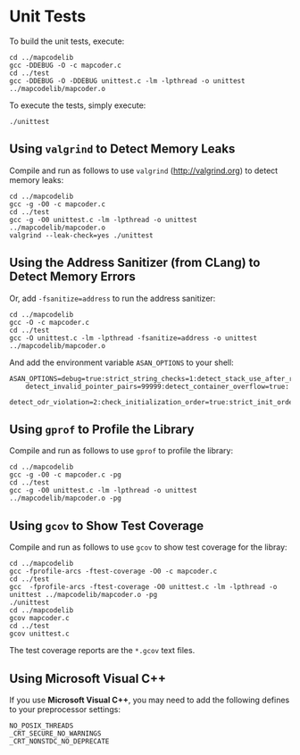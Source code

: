 # Unit Tests

To build the unit tests, execute:

    cd ../mapcodelib
    gcc -DDEBUG -O -c mapcoder.c
    cd ../test
    gcc -DDEBUG -O -DDEBUG unittest.c -lm -lpthread -o unittest ../mapcodelib/mapcoder.o

To execute the tests, simply execute:

    ./unittest

## Using `valgrind`  to Detect Memory Leaks

Compile and run as follows to use `valgrind` (http://valgrind.org) to detect memory leaks:

    cd ../mapcodelib
    gcc -g -O0 -c mapcoder.c
    cd ../test
    gcc -g -O0 unittest.c -lm -lpthread -o unittest ../mapcodelib/mapcoder.o
    valgrind --leak-check=yes ./unittest 

## Using the Address Sanitizer (from CLang) to Detect Memory Errors

Or, add `-fsanitize=address` to run the address sanitizer:

    cd ../mapcodelib
    gcc -O -c mapcoder.c
    cd ../test
    gcc -O unittest.c -lm -lpthread -fsanitize=address -o unittest ../mapcodelib/mapcoder.o

And add the environment variable `ASAN_OPTIONS` to your shell:

    ASAN_OPTIONS=debug=true:strict_string_checks=1:detect_stack_use_after_return=true:
        detect_invalid_pointer_pairs=99999:detect_container_overflow=true:
        detect_odr_violation=2:check_initialization_order=true:strict_init_order=true

## Using `gprof` to Profile the Library

Compile and run as follows to use `gprof` to profile the library:

    cd ../mapcodelib
    gcc -g -O0 -c mapcoder.c -pg
    cd ../test
    gcc -g -O0 unittest.c -lm -lpthread -o unittest ../mapcodelib/mapcoder.o -pg

## Using `gcov` to Show Test Coverage

Compile and run as follows to use `gcov` to show test coverage for the libray:

    cd ../mapcodelib
    gcc -fprofile-arcs -ftest-coverage -O0 -c mapcoder.c 
    cd ../test
    gcc  -fprofile-arcs -ftest-coverage -O0 unittest.c -lm -lpthread -o unittest ../mapcodelib/mapcoder.o -pg
    ./unittest
    cd ../mapcodelib
    gcov mapcoder.c
    cd ../test
    gcov unittest.c

The test coverage reports are the `*.gcov` text files.

## Using Microsoft Visual C++

If you use **Microsoft Visual C++**, you may need to add the following defines to your preprocessor
settings:

    NO_POSIX_THREADS
    _CRT_SECURE_NO_WARNINGS
    _CRT_NONSTDC_NO_DEPRECATE


